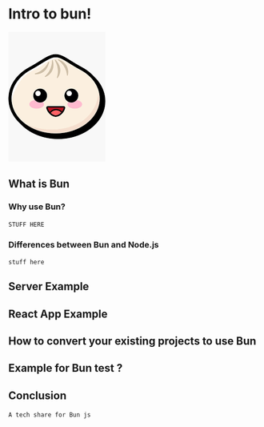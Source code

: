 # Intro to bun!
![download.png](/download.png)
## What is Bun
### Why use Bun?
```
STUFF HERE
```

### Differences between Bun and Node.js
```
stuff here
```

## Server Example

## React App Example
## How to convert your existing projects to use Bun

## Example for Bun test ?

## Conclusion
```
A tech share for Bun js
```
